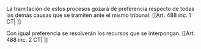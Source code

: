 La tramitación de estos procesos gozará de preferencia respecto de todas las demás causas que se tramiten ante el mismo tribunal. [[Art. 488 inc. 1 CT| ]]

Con igual preferencia se resolverán los recursos que se interpongan. [[Art. 488 inc. 2 CT| ]]
